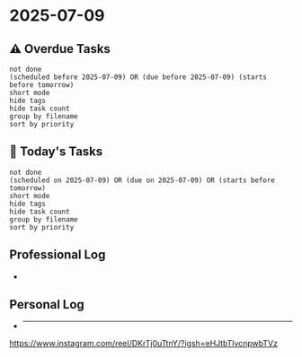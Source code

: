 # 2025-07-09

## ⚠️ Overdue Tasks

```tasks
not done
(scheduled before 2025-07-09) OR (due before 2025-07-09) (starts before tomorrow)
short mode
hide tags
hide task count
group by filename
sort by priority
```

## 📅 Today's Tasks

```tasks
not done
(scheduled on 2025-07-09) OR (due on 2025-07-09) OR (starts before tomorrow)
short mode
hide tags
hide task count
group by filename
sort by priority
```

## Professional Log

-

## Personal Log

- ***

https://www.instagram.com/reel/DKrTj0uTtnY/?igsh=eHJtbTlvcnpwbTVz
